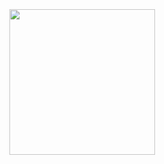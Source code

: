 <img align="left" style="width:260px" src="https://github.com/Joan-Abad/NetworkingSocketGame/gif/BoatVsGoatGif.gif" width="288px">
